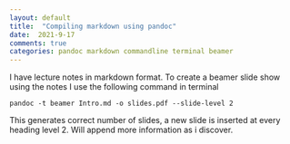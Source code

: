 ```yaml
---
layout: default
title:  "Compiling markdown using pandoc"
date:  2021-9-17
comments: true
categories: pandoc markdown commandline terminal beamer
---
```


I have lecture notes in markdown format. To create a beamer slide show using the notes I use the following command in terminal

```
pandoc -t beamer Intro.md -o slides.pdf --slide-level 2
```

This generates correct number of slides, a new slide is inserted at every heading level 2. Will append more information as i discover.
